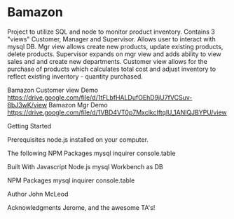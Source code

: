 # Bamazon
Project to utilize SQL and node to monitor product inventory. Contains 3 "views" Customer, Manager and Supervisor. Allows user to interact with mysql DB. Mgr view allows  create new products, update existing products, delete products. Supervisor expands on mgr view and adds ability to view sales and  and create new departments. Customer view allows for the purchase of products which calculates total cost and adjust inventory to reflect existing inventory - quantity purchased. 

Bamazon Customer view Demo
https://drive.google.com/file/d/1tFLbfHALDufOEhD9jU7fVCSuv-8bJ3wK/view
Bamazon Mgr Demo
https://drive.google.com/file/d/1VBD4VT0p7MxclkcIftqlU_1ANlQJBYPU/view

Getting Started 

Prerequisites 
node.js installed on your computer.

The following NPM Packages
mysql
inquirer
console.table

Built With 
Javascript 
Node.js
mysql Workbench as DB

NPM Packages
mysql
inquirer
console.table

Author 
John McLeod

Acknowledgments 
Jerome, and the awesome TA's!